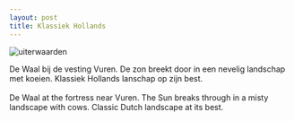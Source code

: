 ```yaml
---
layout: post
title: Klassiek Hollands
---
```


![uiterwaarden](photoblog/images/uiterwaarden.jpg)

De Waal bij de vesting Vuren. De zon breekt door in een nevelig landschap met koeien. Klassiek Hollands lanschap op zijn best.
<br><br>
De Waal at the fortress near Vuren. The Sun breaks through in a misty landscape with cows. Classic Dutch landscape at its best.
